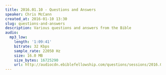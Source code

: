 ```yaml
---
title: 2016.01.10 - Questions and Answers
speaker: Chris McCann
created_at: 2016-01-10 13:30
slug: questions-and-answers
description: Various questions and answers from the Bible
audio:
  mp3_low:
    length: '1:09:41'
    bitrate: 32 Kbps
    sample_rate: 22050 Hz
    size: 16.0 MB
    size_bytes: 16725290
    url: http://audiocdn.ebiblefellowship.com/questions/sessions/2016.01.10_McCann_-_Questions_and_Answers.mp3
---
```

